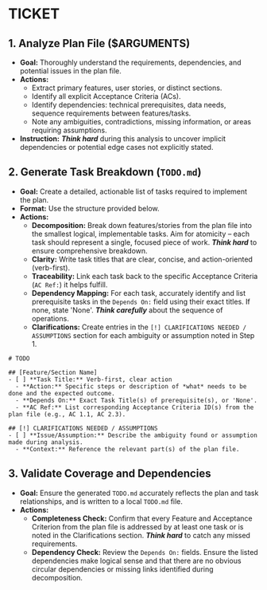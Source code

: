 # TICKET

## 1. Analyze Plan File ($ARGUMENTS)
- **Goal:** Thoroughly understand the requirements, dependencies, and potential issues in the plan file.
- **Actions:**
    - Extract primary features, user stories, or distinct sections.
    - Identify all explicit Acceptance Criteria (ACs).
    - Identify dependencies: technical prerequisites, data needs, sequence requirements between features/tasks.
    - Note any ambiguities, contradictions, missing information, or areas requiring assumptions.
- **Instruction:** ***Think hard*** during this analysis to uncover implicit dependencies or potential edge cases not explicitly stated.

## 2. Generate Task Breakdown (`TODO.md`)
- **Goal:** Create a detailed, actionable list of tasks required to implement the plan.
- **Format:** Use the structure provided below.
- **Actions:**
    - **Decomposition:** Break down features/stories from the plan file into the smallest logical, implementable tasks. Aim for atomicity – each task should represent a single, focused piece of work. ***Think hard*** to ensure comprehensive breakdown.
    - **Clarity:** Write task titles that are clear, concise, and action-oriented (verb-first).
    - **Traceability:** Link each task back to the specific Acceptance Criteria (`AC Ref:`) it helps fulfill.
    - **Dependency Mapping:** For each task, accurately identify and list prerequisite tasks in the `Depends On:` field using their exact titles. If none, state 'None'. ***Think carefully*** about the sequence of operations.
    - **Clarifications:** Create entries in the `[!] CLARIFICATIONS NEEDED / ASSUMPTIONS` section for each ambiguity or assumption noted in Step 1.

```
# TODO

## [Feature/Section Name]
- [ ] **Task Title:** Verb-first, clear action
  - **Action:** Specific steps or description of *what* needs to be done and the expected outcome.
  - **Depends On:** Exact Task Title(s) of prerequisite(s), or 'None'.
  - **AC Ref:** List corresponding Acceptance Criteria ID(s) from the plan file (e.g., AC 1.1, AC 2.3).

## [!] CLARIFICATIONS NEEDED / ASSUMPTIONS
- [ ] **Issue/Assumption:** Describe the ambiguity found or assumption made during analysis.
  - **Context:** Reference the relevant part(s) of the plan file.
```

## 3. Validate Coverage and Dependencies
- **Goal:** Ensure the generated `TODO.md` accurately reflects the plan and task relationships, and is written to a local `TODO.md` file.
- **Actions:**
    - **Completeness Check:** Confirm that every Feature and Acceptance Criterion from the plan file is addressed by at least one task or is noted in the Clarifications section. ***Think hard*** to catch any missed requirements.
    - **Dependency Check:** Review the `Depends On:` fields. Ensure the listed dependencies make logical sense and that there are no obvious circular dependencies or missing links identified during decomposition.
